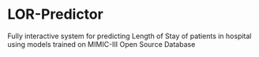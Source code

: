 # LOR-Predictor
Fully interactive system for predicting Length of Stay of patients in hospital using models trained on MIMIC-III Open Source Database
